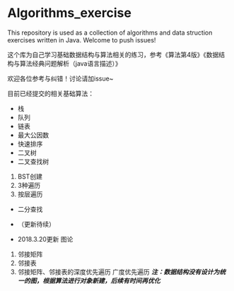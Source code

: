 # Algorithms_exercise
This repository is used as a collection of algorithms and data struction exercises written in Java. Welcome to push issues!

这个库为自己学习基础数据结构与算法相关的练习，参考《算法第4版》《数据结构与算法经典问题解析（java语言描述）》

欢迎各位参考与纠错！讨论请加issue~

目前已经提交的相关基础算法：

- 栈
- 队列
- 链表
- 最大公因数
- 快速排序
- 二叉树
- 二叉查找树
1. BST创建
2. 3种遍历
3. 按层遍历
- 二分查找
- （更新待续）

- 2018.3.20更新 图论
1. 邻接矩阵
2. 邻接表
3. 邻接矩阵、邻接表的深度优先遍历 广度优先遍历
***注：数据结构没有设计为统一的图，根据算法进行对象新建，后续有时间再优化***
